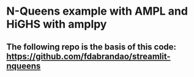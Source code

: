 # N-Queens example with AMPL and HiGHS with amplpy

## The following repo is the basis of this code: https://github.com/fdabrandao/streamlit-nqueens


